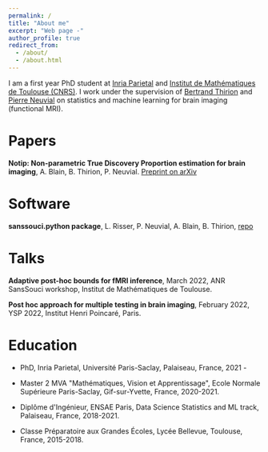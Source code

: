 ```yaml
---
permalink: /
title: "About me"
excerpt: "Web page -"
author_profile: true
redirect_from: 
  - /about/
  - /about.html
---
```


I am a first year PhD student at [Inria Parietal](https://team.inria.fr/parietal/) and [Institut de Mathématiques de Toulouse (CNRS)](https://www.math.univ-toulouse.fr/?lang=en). I work under the supervision of [Bertrand Thirion](https://pages.saclay.inria.fr/bertrand.thirion/) and [Pierre Neuvial](https://www.math.univ-toulouse.fr/~pneuvial/) on statistics and machine learning for brain imaging (functional MRI).

# Papers

**Notip: Non-parametric True Discovery Proportion estimation for brain imaging**, A. Blain, B. Thirion, P. Neuvial. [Preprint on arXiv](https://arxiv.org/abs/2204.10572)

# Software

**sanssouci.python package**, L. Risser, P. Neuvial, A. Blain, B. Thirion, [repo](https://github.com/pneuvial/sanssouci.python)

# Talks

**Adaptive post-hoc bounds for fMRI inference**, March 2022, ANR SansSouci workshop, Institut de Mathématiques de Toulouse.

**Post hoc approach for multiple testing in brain imaging**, February 2022, YSP 2022, Institut Henri Poincaré, Paris.

# Education

* PhD, Inria Parietal, Université Paris-Saclay, Palaiseau, France, 2021 -

* Master 2 MVA "Mathématiques, Vision et Apprentissage", Ecole Normale Supérieure Paris-Saclay, Gif-sur-Yvette, France, 2020-2021.

* Diplôme d'Ingénieur, ENSAE Paris, Data Science Statistics and ML track, Palaiseau, France, 2018-2021.

* Classe Préparatoire aux Grandes Écoles, Lycée Bellevue, Toulouse, France, 2015-2018.

